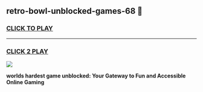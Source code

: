 
## retro-bowl-unblocked-games-68 👋
<h3>
<a href="https://premium.freeplayer.one?title=retro-bowl-unblocked-games-68&ref=14F">CLICK TO PLAY</a></h3>
<hr>

<h3>
<a href="https://premium.freeplayer.one?title=retro-bowl-unblocked-games-68&ref=14F">CLICK 2 PLAY</a>
  
</h3>

<a href="https://premium.freeplayer.one?title=retro-bowl-unblocked-games-68&ref=12F/"><img src="https://clearcache.store/games.png"></a>


**worlds hardest game unblocked: Your Gateway to Fun and Accessible Online Gaming**
